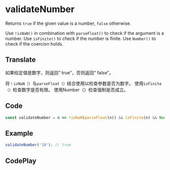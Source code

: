 # validateNumber

Returns `true` if the given value is a number, `false` otherwise.

Use `!isNaN()` in combination with `parseFloat()` to check if the argument is a number.
Use `isFinite()` to check if the number is finite.
Use `Number()` to check if the coercion holds.

## Translate

如果给定值是数字，则返回“ true”，否则返回“ false”。

将`！isNaN（）`与`parseFloat（）`结合使用以检查参数是否为数字。
使用`isFinite（）`检查数字是否有限。
使用Number（）检查强制是否成立。

## Code

```js
const validateNumber = n => !isNaN(parseFloat(n)) && isFinite(n) && Number(n) == n;
```

## Example

```js
validateNumber('10'); // true
```

## CodePlay

<template>
  <code-play codeplay-id="" />
</template>
